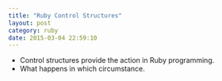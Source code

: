 ```yaml
---
title: "Ruby Control Structures" 
layout: post
category: ruby
date: 2015-03-04 22:59:10 
---
```


- Control structures provide the action in Ruby programming.
- What happens in which circumstance.